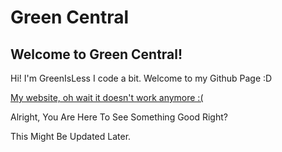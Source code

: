 # Green Central
## Welcome to Green Central!
Hi! I'm GreenIsLess I code a bit. Welcome to my Github Page :D

[My website, oh wait it doesn't work anymore :(](https://greenisless.wordpress.com)

Alright, You Are Here To See Something Good Right?

This Might Be Updated Later.
